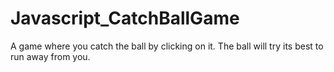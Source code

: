 # Javascript_CatchBallGame
A game where you catch the ball by clicking on it. The ball will try its best to run away from you.
